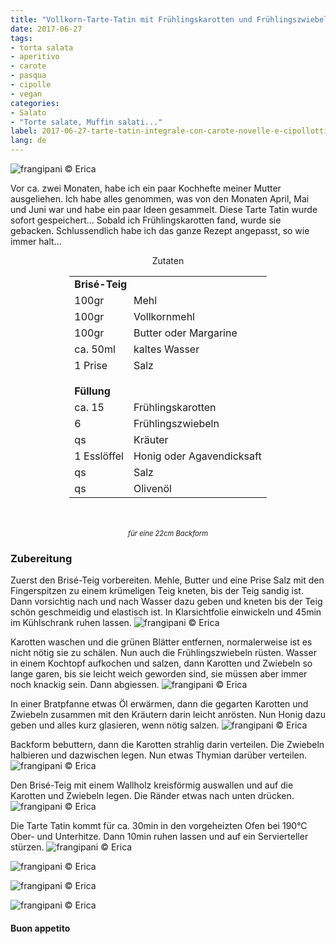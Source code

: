 ```yaml
---
title: "Vollkorn-Tarte-Tatin mit Frühlingskarotten und Frühlingszwiebeln"
date: 2017-06-27
tags:
- torta salata
- aperitivo
- carote
- pasqua
- cipolle
- vegan
categories:
- Salato
- "Torte salate, Muffin salati..."
label: 2017-06-27-tarte-tatin-integrale-con-carote-novelle-e-cipollotti
lang: de 
---
```

![](../2017-06-27-tarte-tatin-integrale-con-carote-novelle-e-cipollotti/header.jpg "frangipani © Erica")

Vor ca. zwei Monaten, habe ich ein paar Kochhefte meiner Mutter ausgeliehen. Ich habe alles genommen, was von den Monaten April, Mai und Juni war und habe ein paar Ideen gesammelt. Diese Tarte Tatin wurde sofort gespeichert... Sobald ich Frühlingskarotten fand, wurde sie gebacken. Schlussendlich habe ich das ganze Rezept angepasst, so wie immer halt...

<div id="wrapper" style="text-align: center">
  <div id="yourdiv" style="display: inline-block;">
    <div class="ingredients">
      <div class="ingredients-title">Zutaten</div>
      <table>
        <tbody>
          <tr>
            <td colspan="2"><b>Brisé-Teig</b></td>
          </tr>
          <tr>
            <td>100gr</td>
            <td>Mehl</td>
          </tr>
          <tr>
            <td>100gr</td>
            <td>Vollkornmehl</td>
          </tr>
          <tr>
            <td>100gr</td>
            <td>Butter oder Margarine</td>
          </tr>
          <tr>
            <td>ca. 50ml</td>
            <td>kaltes Wasser</td>
          </tr>
          <tr>
            <td>1 Prise</td>
            <td>Salz</td>
          </tr>
          <tr style="height: 15px;"></tr>
          <tr>          
            <td colspan="2"><b>Füllung</b></td>
          </tr>
          <tr>
            <td>ca. 15</td>
            <td>Frühlingskarotten</td>
          </tr>
          <tr>
            <td>6</td>
            <td>Frühlingszwiebeln</td>
          </tr>
          <tr>
            <td>qs</td>
            <td>Kräuter</td>
          </tr>
          <tr>
            <td>1 Esslöffel</td>
            <td>Honig oder Agavendicksaft</td>
          </tr>
          <tr>
            <td>qs</td>
            <td>Salz</td>
          </tr>
          <tr>
            <td>qs</td>
            <td>Olivenöl</td>
          </tr>
        </tbody>
      </table>
      <br></br>
      <i class="pull-right" style="font-size: 80%;">für eine 22cm Backform</i>
    </div>
  </div>
</div>


<h3>
  <font color="grey">
    <i class="fa-solid fa-gears"></i>
  </font> Zubereitung
</h3>

Zuerst den Brisé-Teig vorbereiten. Mehle, Butter und eine Prise Salz mit den Fingerspitzen zu einem krümeligen Teig kneten, bis der Teig sandig ist. Dann vorsichtig nach und nach Wasser dazu geben und kneten bis der Teig schön geschmeidig und elastisch ist. In Klarsichtfolie einwickeln und 45min im Kühlschrank ruhen lassen.
![](../2017-06-27-tarte-tatin-integrale-con-carote-novelle-e-cipollotti/brise.jpg "frangipani © Erica")

Karotten waschen und die grünen Blätter entfernen, normalerweise ist es nicht nötig sie zu schälen. Nun auch die Frühlingszwiebeln rüsten. Wasser in einem Kochtopf aufkochen und salzen, dann Karotten und Zwiebeln so lange garen, bis sie leicht weich geworden sind, sie müssen aber immer noch knackig sein. Dann abgiessen.
![](../2017-06-27-tarte-tatin-integrale-con-carote-novelle-e-cipollotti/sbollentati.jpg "frangipani © Erica")

In einer Bratpfanne etwas Öl erwärmen, dann die gegarten Karotten und Zwiebeln zusammen mit den Kräutern darin leicht anrösten. Nun Honig dazu geben und alles kurz glasieren, wenn nötig salzen.
![](../2017-06-27-tarte-tatin-integrale-con-carote-novelle-e-cipollotti/padella.jpg "frangipani © Erica")

Backform bebuttern, dann die Karotten strahlig darin verteilen. Die Zwiebeln halbieren und dazwischen legen. Nun etwas Thymian darüber verteilen.
![](../2017-06-27-tarte-tatin-integrale-con-carote-novelle-e-cipollotti/teglia1.jpg "frangipani © Erica")

Den Brisé-Teig mit einem Wallholz kreisförmig auswallen und auf die Karotten und Zwiebeln legen. Die Ränder etwas nach unten drücken.
![](../2017-06-27-tarte-tatin-integrale-con-carote-novelle-e-cipollotti/teglia2.jpg "frangipani © Erica")

Die Tarte Tatin kommt für ca. 30min in den vorgeheizten Ofen bei 190°C Ober- und Unterhitze. Dann 10min ruhen lassen und auf ein Servierteller stürzen.
![](../2017-06-27-tarte-tatin-integrale-con-carote-novelle-e-cipollotti/risultato1.jpg "frangipani © Erica")

![](../2017-06-27-tarte-tatin-integrale-con-carote-novelle-e-cipollotti/risultato2.jpg "frangipani © Erica")

![](../2017-06-27-tarte-tatin-integrale-con-carote-novelle-e-cipollotti/risultato3.jpg "frangipani © Erica")

![](../2017-06-27-tarte-tatin-integrale-con-carote-novelle-e-cipollotti/risultato4.jpg "frangipani © Erica")

<h4>Buon appetito
  <font color="red">
    <i class="fa-regular fa-face-smile"></i>
  </font>
</h4>
